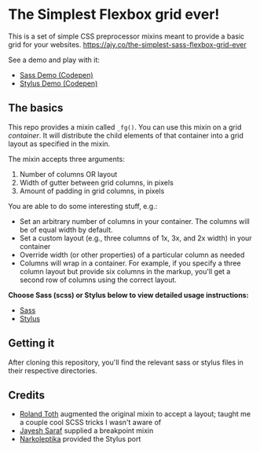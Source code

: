 # The Simplest Flexbox grid ever!

This is a set of simple CSS preprocessor mixins meant to provide a basic grid for your websites.
<https://ajy.co/the-simplest-sass-flexbox-grid-ever>

See a demo and play with it:

* [Sass Demo (Codepen)](http://codepen.io/aaronjamesyoung/pen/yezKpj)
* [Stylus Demo (Codepen)](https://codepen.io/narkoleptika/pen/eMJyjW)

## The basics

This repo provides a mixin called `_fg()`. You can use this mixin on a grid *container*. It will distribute the child elements of that container into a grid layout as specified in the mixin.

The mixin accepts three arguments:

1. Number of columns OR layout
2. Width of gutter between grid columns, in pixels
3. Amount of padding in grid columns, in pixels

You are able to do some interesting stuff, e.g.:

* Set an arbitrary number of columns in your container. The columns will be of equal width by default.
* Set a custom layout (e.g., three columns of 1x, 3x, and 2x width) in your container
* Override width (or other properties) of a particular column as needed
* Columns will wrap in a container. For example, if you specify a three column layout but provide six columns in the markup, you'll get a second row of columns using the correct layout.

**Choose Sass (scss) or Stylus below to view detailed usage instructions:**

* [Sass](/sass)
* [Stylus](/stylus)

## Getting it

After cloning this repository, you'll find the relevant sass or stylus files in their respective directories.

## Credits

* [Roland Toth](https://github.com/rolandtoth) augmented the original mixin to accept a layout; taught me a couple cool SCSS tricks I wasn't aware of
* [Jayesh Saraf](https://github.com/SarafJayesh) supplied a breakpoint mixin
* [Narkoleptika](https://github.com/Narkoleptika) provided the Stylus port
